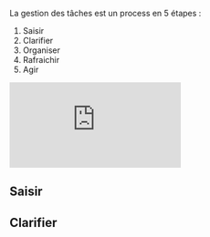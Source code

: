 La gestion des tâches est un process en 5 étapes :
1. Saisir
2. Clarifier
3. Organiser
4. Rafraichir
5. Agir

![tâches de GTD](https://gettingthingsdone.com/wp-content/uploads/2014/10/workflow_map.pdf)

## Saisir

## Clarifier

